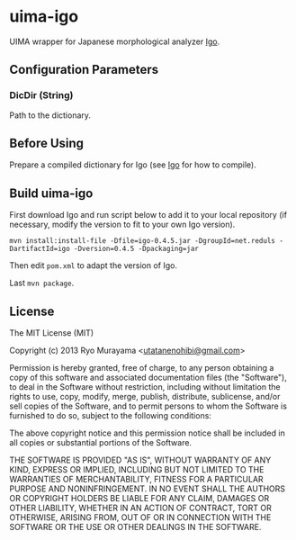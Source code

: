# uima-igo

UIMA wrapper for Japanese morphological analyzer [Igo](http://igo.sourceforge.jp/).

## Configuration Parameters

### DicDir (String)

Path to the dictionary.

## Before Using

Prepare a compiled dictionary for Igo (see [Igo](http://igo.sourceforge.jp/) for how to compile).

## Build uima-igo

First download Igo and run script below to add it to your local repository (if necessary, modify the version to fit to your own Igo version).

```
mvn install:install-file -Dfile=igo-0.4.5.jar -DgroupId=net.reduls -DartifactId=igo -Dversion=0.4.5 -Dpackaging=jar
```

Then edit `pom.xml` to adapt the version of Igo.

Last `mvn package`.

## License

The MIT License (MIT)

Copyright (c) 2013 Ryo Murayama &lt;utatanenohibi@gmail.com&gt;

Permission is hereby granted, free of charge, to any person obtaining a copy
of this software and associated documentation files (the "Software"), to deal
in the Software without restriction, including without limitation the rights
to use, copy, modify, merge, publish, distribute, sublicense, and/or sell
copies of the Software, and to permit persons to whom the Software is
furnished to do so, subject to the following conditions:

The above copyright notice and this permission notice shall be included in
all copies or substantial portions of the Software.

THE SOFTWARE IS PROVIDED "AS IS", WITHOUT WARRANTY OF ANY KIND, EXPRESS OR
IMPLIED, INCLUDING BUT NOT LIMITED TO THE WARRANTIES OF MERCHANTABILITY,
FITNESS FOR A PARTICULAR PURPOSE AND NONINFRINGEMENT. IN NO EVENT SHALL THE
AUTHORS OR COPYRIGHT HOLDERS BE LIABLE FOR ANY CLAIM, DAMAGES OR OTHER
LIABILITY, WHETHER IN AN ACTION OF CONTRACT, TORT OR OTHERWISE, ARISING FROM,
OUT OF OR IN CONNECTION WITH THE SOFTWARE OR THE USE OR OTHER DEALINGS IN
THE SOFTWARE.
